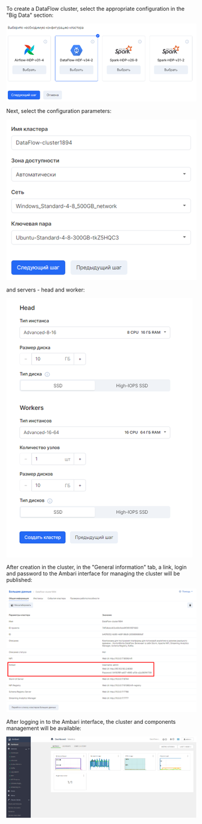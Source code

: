 To create a DataFlow cluster, select the appropriate configuration in the "Big Data" section:

![](./assets/1601821329353-3.png)

Next, select the configuration parameters:

![](./assets/1601821383032-d1.png)

and servers - head and worker:

![](./assets/1601821508907-d1-1.png)

After creation in the cluster, in the "General information" tab, a link, login and password to the Ambari interface for managing the cluster will be published:

![](./assets/1601821543028-d2.png)

After logging in to the Ambari interface, the cluster and components management will be available:

![](./assets/1601821581518-d3.png)
